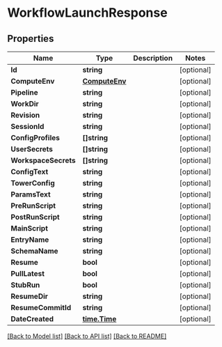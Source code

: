 # WorkflowLaunchResponse

## Properties

Name | Type | Description | Notes
------------ | ------------- | ------------- | -------------
**Id** | **string** |  | [optional] 
**ComputeEnv** | [**ComputeEnv**](ComputeEnv.md) |  | [optional] 
**Pipeline** | **string** |  | [optional] 
**WorkDir** | **string** |  | [optional] 
**Revision** | **string** |  | [optional] 
**SessionId** | **string** |  | [optional] 
**ConfigProfiles** | **[]string** |  | [optional] 
**UserSecrets** | **[]string** |  | [optional] 
**WorkspaceSecrets** | **[]string** |  | [optional] 
**ConfigText** | **string** |  | [optional] 
**TowerConfig** | **string** |  | [optional] 
**ParamsText** | **string** |  | [optional] 
**PreRunScript** | **string** |  | [optional] 
**PostRunScript** | **string** |  | [optional] 
**MainScript** | **string** |  | [optional] 
**EntryName** | **string** |  | [optional] 
**SchemaName** | **string** |  | [optional] 
**Resume** | **bool** |  | [optional] 
**PullLatest** | **bool** |  | [optional] 
**StubRun** | **bool** |  | [optional] 
**ResumeDir** | **string** |  | [optional] 
**ResumeCommitId** | **string** |  | [optional] 
**DateCreated** | [**time.Time**](time.Time.md) |  | [optional] 

[[Back to Model list]](../README.md#documentation-for-models) [[Back to API list]](../README.md#documentation-for-api-endpoints) [[Back to README]](../README.md)


